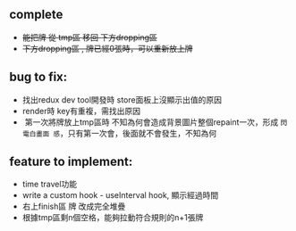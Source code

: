 ## complete
-  ~~能把牌 從 tmp區  移回 下方dropping區~~
-  ~~下方dropping區 , 牌已經0張時，可以重新放上牌~~

## bug to fix:
- 找出redux dev tool開發時 store面板上沒顯示出值的原因
- render時 key有重複，需找出原因
-  第一次將牌放上tmp區時 不知為何會造成背景圖片整個repaint一次，形成 `閃電白畫面 感`，只有第一次會，後面就不會發生，不知為何

## feature to implement: 
- time travel功能
- write a custom hook - useInterval hook, 顯示經過時間
- 右上finish區 牌 改成完全堆疊
- 根據tmp區剩n個空格，能夠拉動符合規則的n+1張牌

